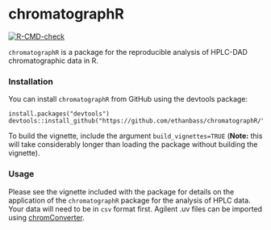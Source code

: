 # chromatographR 
<!-- badges: start -->
  [![R-CMD-check](https://github.com/ethanbass/chromatographR/actions/workflows/R-CMD-check.yaml/badge.svg)](https://github.com/ethanbass/chromatographR/actions/workflows/R-CMD-check.yaml)
  <!-- badges: end -->

`chromatographR` is a package for the reproducible analysis of HPLC-DAD chromatographic data in R.
  
### Installation

You can install `chromatographR` from GitHub using the devtools package:
```
install.packages("devtools")
devtools::install_github("https://github.com/ethanbass/chromatographR/")
```

To build the vignette, include the argument `build_vignettes=TRUE` (**Note:** this will take considerably longer than loading the package without building the vignette).

### Usage
Please see the vignette included with the package for details on the application of the `chromatographR` package for the analysis of HPLC data. Your data will need to be in `csv` format first. Agilent .uv files can be imported using [chromConverter](https://github.com/ethanbass/chromConverter).
